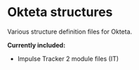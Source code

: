 # Okteta structures
Various structure definition files for Okteta.

**Currently included:**
* Impulse Tracker 2 module files (IT)
